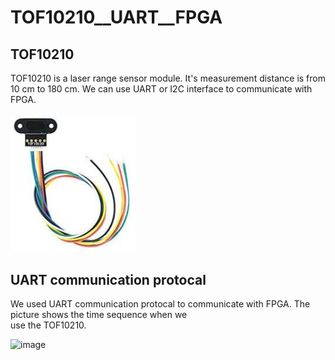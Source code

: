 # TOF10210__UART__FPGA

## TOF10210 
TOF10210 is a laser range sensor module. It's measurement distance is from 10 cm to 180 cm. We can
use UART or I2C interface to communicate with FPGA.<br>
<br>
<img src="https://github.com/tim8557/TOF10210__UART__FPGA/blob/main/images/sensor_photo.jpg" width="200" ><br>

## UART communication protocal
We used UART communication protocal to communicate with FPGA. The picture shows the time sequence when we<br>
use the TOF10210.


![image](https://github.com/tim8557/ADC--MCP3008--FPGA/blob/main/images/communication_with_m3008_v2.JPG)

